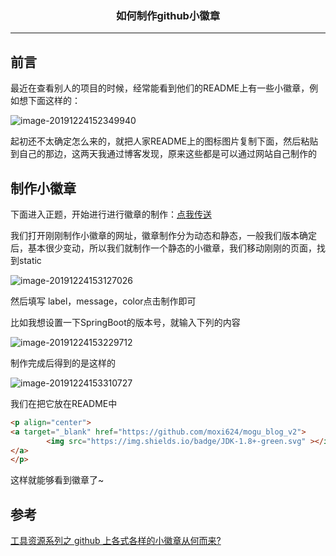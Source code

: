 ### <center>如何制作github小徽章
***
## 前言

最近在查看别人的项目的时候，经常能看到他们的README上有一些小徽章，例如想下面这样的：

![image-20191224152349940](https://cdn.losey.top/blog/image-20191224152349940.png)

起初还不太确定怎么来的，就把人家README上的图标图片复制下面，然后粘贴到自己的那边，这两天我通过博客发现，原来这些都是可以通过网站自己制作的

## 制作小徽章

下面进入正题，开始进行进行徽章的制作：[点我传送](https://shields.io/)

我们打开刚刚制作小徽章的网址，徽章制作分为动态和静态，一般我们版本确定后，基本很少变动，所以我们就制作一个静态的小徽章，我们移动刚刚的页面，找到static

![image-20191224153127026](https://cdn.losey.top/blog/image-20191224153127026.png)

然后填写 label，message，color点击制作即可

比如我想设置一下SpringBoot的版本号，就输入下列的内容

![image-20191224153229712](https://cdn.losey.top/blog/image-20191224153229712.png)

制作完成后得到的是这样的

![image-20191224153310727](https://cdn.losey.top/blog/image-20191224153310727.png)

我们在把它放在README中

```html
<p align="center">
<a target="_blank" href="https://github.com/moxi624/mogu_blog_v2">
    	<img src="https://img.shields.io/badge/JDK-1.8+-green.svg" ></img>
</a>
</p>
```

这样就能够看到徽章了~

## 参考

[工具资源系列之 github 上各式各样的小徽章从何而来?](https://blog.csdn.net/weixin_38171180/article/details/93307128)
